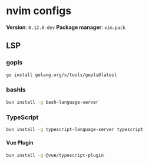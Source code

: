 # nvim configs

**Version**: `0.12.0-dev`
**Package manager**: `vim.pack`

## LSP

### gopls

```bash
go install golang.org/x/tools/gopls@latest
```

### bashls

```bash
bun install -g bash-language-server
```

### TypeScript

```bash
bun install -g typescript-language-server typescript
```

#### Vue Plugin

```bash
bun install -g @vue/typescript-plugin
```
